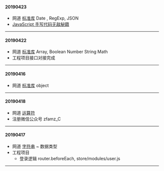 #### 20190423

- 网道 [标准库](https://wangdoc.com/javascript/stdlib/index.html) Date , RegExp, JSON
- [JavaScript 手写代码无敌秘籍](https://mp.weixin.qq.com/s/v3Jb_dDBdX1-Y090v-xxwg)

---

#### 20190422

- 网道 [标准库](https://wangdoc.com/javascript/stdlib/index.html) Array, Boolean Number String Math
- 工程项目接口对接完成

---

#### 20190416

- 网道 [标准库](https://wangdoc.com/javascript/stdlib/index.html) object

---

#### 20190418

- 网道 [运算符](https://wangdoc.com/javascript/operators/index.html)
- 注册微信公众号 zfamz_C

---

#### 20190417

- 网道 [字符串](https://wangdoc.com/javascript/types/string.html) ~ 数据类型
- 工程项目
  - 登录逻辑 router.beforeEach, store/modules/user.js

---
